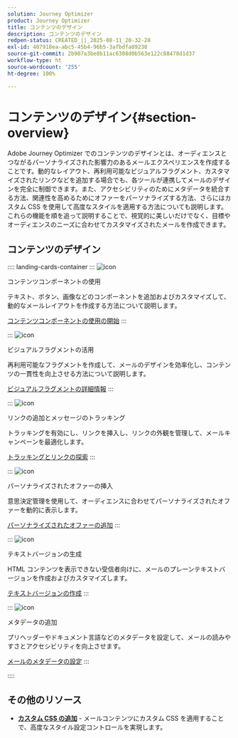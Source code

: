 ```yaml
---
solution: Journey Optimizer
product: Journey Optimizer
title: コンテンツのデザイン
description: コンテンツのデザイン
redpen-status: CREATED_||_2025-08-11_20-32-28
exl-id: 407918ea-abc5-45b4-96b5-3afbdfa89238
source-git-commit: 2b907a3be8b11ac6308d0b563e122c88478d1d37
workflow-type: ht
source-wordcount: '255'
ht-degree: 100%

---
```


# コンテンツのデザイン{#section-overview}

Adobe Journey Optimizer でのコンテンツのデザインとは、オーディエンスとつながるパーソナライズされた影響力のあるメールエクスペリエンスを作成することです。動的なレイアウト、再利用可能なビジュアルフラグメント、カスタマイズされたリンクなどを追加する場合でも、各ツールが連携してメールのデザインを完全に制御できます。また、アクセシビリティのためにメタデータを統合する方法、関連性を高めるためにオファーをパーソナライズする方法、さらにはカスタム CSS を使用して高度なスタイルを適用する方法についても説明します。これらの機能を順を追って説明することで、視覚的に美しいだけでなく、目標やオーディエンスのニーズに合わせてカスタマイズされたメールを作成できます。

## コンテンツのデザイン

:::: landing-cards-container
:::
![icon](https://cdn.experienceleague.adobe.com/icons/puzzle-piece.svg?lang=ja)

コンテンツコンポーネントの使用

テキスト、ボタン、画像などのコンポーネントを追加およびカスタマイズして、動的なメールレイアウトを作成する方法について説明します。

[コンテンツコンポーネントの使用の開始](../using/email/content-components.md)
:::

:::
![icon](https://cdn.experienceleague.adobe.com/icons/layer-group.svg?lang=ja)

ビジュアルフラグメントの活用

再利用可能なフラグメントを作成して、メールのデザインを効率化し、コンテンツの一貫性を向上させる方法について説明します。

[ビジュアルフラグメントの詳細情報](../using/email/use-visual-fragments.md)
:::

:::
![icon](https://cdn.experienceleague.adobe.com/icons/chart-line.svg?lang=ja)

リンクの追加とメッセージのトラッキング

トラッキングを有効にし、リンクを挿入し、リンクの外観を管理して、メールキャンペーンを最適化します。

[トラッキングとリンクの探索](../using/email/message-tracking.md)
:::

:::
![icon](https://cdn.experienceleague.adobe.com/icons/bullseye.svg?lang=ja)

パーソナライズされたオファーの挿入

意思決定管理を使用して、オーディエンスに合わせてパーソナライズされたオファーを動的に表示します。

[パーソナライズされたオファーの追加](../using/email/add-offers-email.md)
:::

:::
![icon](https://cdn.experienceleague.adobe.com/icons/file-alt.svg?lang=ja)

テキストバージョンの生成

HTML コンテンツを表示できない受信者向けに、メールのプレーンテキストバージョンを作成およびカスタマイズします。

[テキストバージョンの作成](../using/email/text-version-email.md)
:::

:::
![icon](https://cdn.experienceleague.adobe.com/icons/gear.svg?lang=ja)

メタデータの追加

プリヘッダーやドキュメント言語などのメタデータを設定して、メールの読みやすさとアクセシビリティを向上させます。

[メールのメタデータの設定](../using/email/email-metadata.md)
:::

::::


## その他のリソース

- **[カスタム CSS の追加](../using/email/custom-css.md)** - メールコンテンツにカスタム CSS を適用することで、高度なスタイル設定コントロールを実現します。
